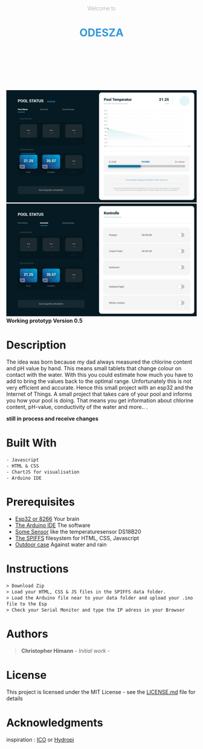 <br><br><br> 
<h4 align="center" style="font-weight:100">Welcome to</h4>
<h1 align="center" style="font-weight:bold; color: #3498db;">ODESZA</h1>
<br><br><br><br><br><br> 

![alt text](https://github.com/ChRIisS97/Pool-Analyzer/blob/master/Home.png)
![alt text](https://github.com/ChRIisS97/Pool-Analyzer/blob/master/control.png)
**Working prototyp Version 0.5**

# Description
The idea was born because my dad always measured the chlorine content and pH value by hand. This means small tablets that change colour on contact with the water. With this you could estimate how much you have to add to bring the values back to the optimal range.  Unfortunately this is not very efficient and accurate. Hence this small project with an esp32 and the Internet of Things.
A small project that takes care of your pool and informs you how your pool is doing. That means you get information about chlorine content, pH-value, conductivity of the water and more.. .

**still in process and receive changes**

# Built With
```
- Javascript 
- HTML & CSS
- ChartJS for visualisation
- Arduino IDE
```

# Prerequisites
- [Esp32 or 8266](https://www.amazon.de/s?k=esp32&ref=nb_sb_noss) Your brain 
- [The Arduino IDE](https://www.arduino.cc/en/Main/Software) The software
- [Some Sensor]() like the temperaturesensor DS18B20
- [The SPIFFS](https://randomnerdtutorials.com/esp32-web-server-spiffs-spi-flash-file-system/) filesystem for HTML, CSS, Javascript
- [Outdoor case]() Against water and rain

# Instructions 
```
> Download Zip
> Load your HTML, CSS & JS files in the SPIFFS data folder.
> Load the Arduino file near to your data folder and upload your .ino file to the Esp 
> Check your Serial Monitor and type the IP adress in your Browser
```

# Authors
> **Christopher Himann** - *Initial work* - 


# License
This project is licensed under the MIT License - see the [LICENSE.md](LICENSE.md) file for details


# Acknowledgments
inspiration : [ICO](https://ondilo.com/en/) or [Hydropi](https://myhydropi.com/pool-monitor)

